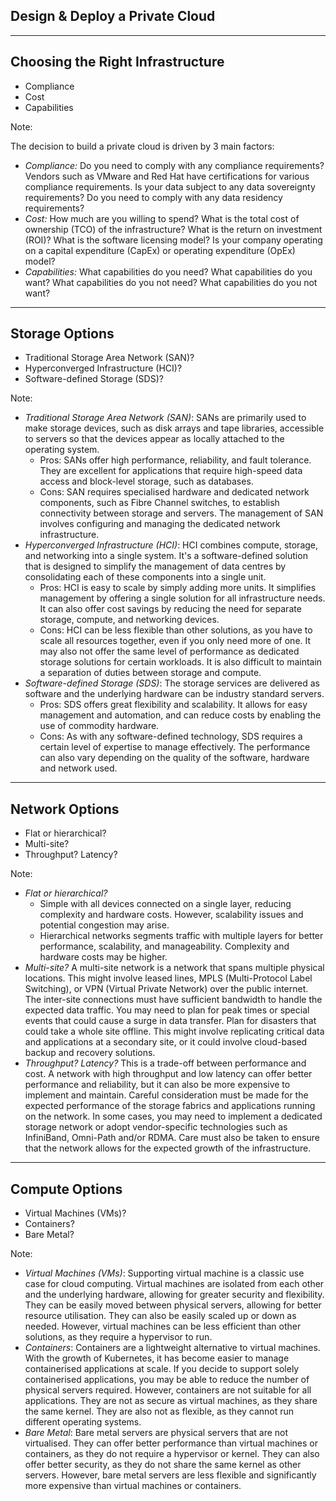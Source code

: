 <!--
.slide: data-background-image="https://cdn.pixabay.com/photo/2018/03/27/21/43/startup-3267505_960_720.jpg" data-background-opacity="0.2"
-->

## Design & Deploy a Private Cloud

---

## Choosing the Right Infrastructure

- Compliance
- Cost
- Capabilities

Note:

The decision to build a private cloud is driven by 3 main factors:

- *Compliance:* Do you need to comply with any compliance requirements? Vendors such as VMware and Red Hat have certifications for various compliance requirements. Is your data subject to any data sovereignty requirements? Do you need to comply with any data residency requirements?
- *Cost:* How much are you willing to spend? What is the total cost of ownership (TCO) of the infrastructure? What is the return on investment (ROI)? What is the software licensing model? Is your company operating on a capital expenditure (CapEx) or operating expenditure (OpEx) model?
- *Capabilities:* What capabilities do you need? What capabilities do you want? What capabilities do you not need? What capabilities do you not want?

---

## Storage Options

- Traditional Storage Area Network (SAN)?
- Hyperconverged Infrastructure (HCI)?
- Software-defined Storage (SDS)?

Note:
- *Traditional Storage Area Network (SAN)*: SANs are primarily used to make storage devices, such as disk arrays and tape libraries, accessible to servers so that the devices appear as locally attached to the operating system.
  - Pros: SANs offer high performance, reliability, and fault tolerance. They are excellent for applications that require high-speed data access and block-level storage, such as databases.
  - Cons: SAN requires specialised hardware and dedicated network components, such as Fibre Channel switches, to establish connectivity between storage and servers. The management of SAN involves configuring and managing the dedicated network infrastructure.
- *Hyperconverged Infrastructure (HCI)*: HCI combines compute, storage, and networking into a single system. It's a software-defined solution that is designed to simplify the management of data centres by consolidating each of these components into a single unit.
  - Pros: HCI is easy to scale by simply adding more units. It simplifies management by offering a single solution for all infrastructure needs. It can also offer cost savings by reducing the need for separate storage, compute, and networking devices.
  - Cons: HCI can be less flexible than other solutions, as you have to scale all resources together, even if you only need more of one. It may also not offer the same level of performance as dedicated storage solutions for certain workloads. It is also difficult to maintain a separation of duties between storage and compute.
- *Software-defined Storage (SDS)*: The storage services are delivered as software and the underlying hardware can be industry standard servers.
  - Pros: SDS offers great flexibility and scalability. It allows for easy management and automation, and can reduce costs by enabling the use of commodity hardware.
  - Cons: As with any software-defined technology, SDS requires a certain level of expertise to manage effectively. The performance can also vary depending on the quality of the software, hardware and network used.

---

## Network Options

- Flat or hierarchical?
- Multi-site?
- Throughput? Latency?

Note:
- *Flat or hierarchical?*
  - Simple with all devices connected on a single layer, reducing complexity and hardware costs. However, scalability issues and potential congestion may arise.
  - Hierarchical networks segments traffic with multiple layers for better performance, scalability, and manageability. Complexity and hardware costs may be higher.
- *Multi-site?* A multi-site network is a network that spans multiple physical locations. This might involve leased lines, MPLS (Multi-Protocol Label Switching), or VPN (Virtual Private Network) over the public internet. The inter-site connections must have sufficient bandwidth to handle the expected data traffic. You may need to plan for peak times or special events that could cause a surge in data transfer. Plan for disasters that could take a whole site offline. This might involve replicating critical data and applications at a secondary site, or it could involve cloud-based backup and recovery solutions.
- *Throughput? Latency?* This is a trade-off between performance and cost. A network with high throughput and low latency can offer better performance and reliability, but it can also be more expensive to implement and maintain. Careful consideration must be made for the expected performance of the storage fabrics and applications running on the network. In some cases, you may need to implement a dedicated storage network or adopt vendor-specific technologies such as InfiniBand, Omni-Path and/or RDMA. Care must also be taken to ensure that the network allows for the expected growth of the infrastructure.

---

## Compute Options

- Virtual Machines (VMs)?
- Containers?
- Bare Metal?

Note:
- *Virtual Machines (VMs)*: Supporting virtual machine is a classic use case for cloud computing. Virtual machines are isolated from each other and the underlying hardware, allowing for greater security and flexibility. They can be easily moved between physical servers, allowing for better resource utilisation. They can also be easily scaled up or down as needed. However, virtual machines can be less efficient than other solutions, as they require a hypervisor to run.
- *Containers*: Containers are a lightweight alternative to virtual machines. With the growth of Kubernetes, it has become easier to manage containerised applications at scale. If you decide to support solely containerised applications, you may be able to reduce the number of physical servers required. However, containers are not suitable for all applications. They are not as secure as virtual machines, as they share the same kernel. They are also not as flexible, as they cannot run different operating systems.
- *Bare Metal*: Bare metal servers are physical servers that are not virtualised. They can offer better performance than virtual machines or containers, as they do not require a hypervisor or kernel. They can also offer better security, as they do not share the same kernel as other servers. However, bare metal servers are less flexible and significantly more expensive than virtual machines or containers.
